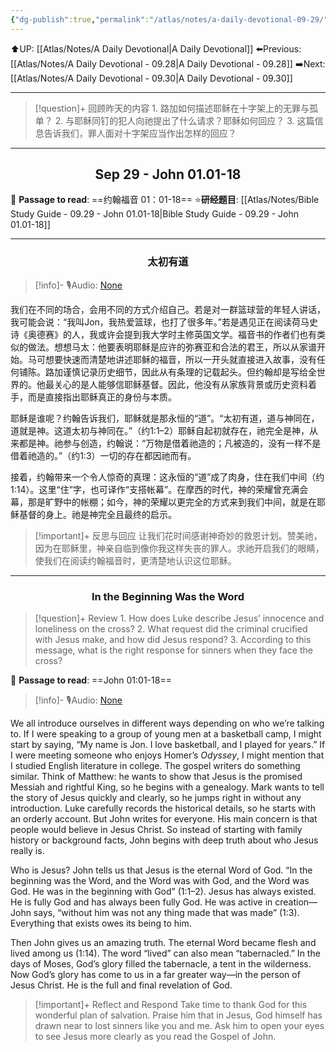```yaml
---
{"dg-publish":true,"permalink":"/atlas/notes/a-daily-devotional-09-29/"}
---
```


 ⬆️UP: [[Atlas/Notes/A Daily Devotional\|A Daily Devotional]]
⬅️Previous: [[Atlas/Notes/A Daily Devotional - 09.28\|A Daily Devotional - 09.28]]
➡️Next: [[Atlas/Notes/A Daily Devotional - 09.30\|A Daily Devotional - 09.30]]

---

> [!question]+ 回顾昨天的内容
> 1.⁠ ⁠路加如何描述耶稣在十字架上的无罪与孤单？
2.⁠ ⁠与耶稣同钉的犯人向祂提出了什么请求？耶稣如何回应？
3.⁠ ⁠这篇信息告诉我们，罪人面对十字架应当作出怎样的回应？





---
## <center>Sep  29 - John 01.01-18</center>

📖 **Passage to read**: ==约翰福音 01：01-18==
⭐**研经题目**: [[Atlas/Notes/Bible Study Guide - 09.29 - John 01.01-18\|Bible Study Guide - 09.29 - John 01.01-18]]

---
### <center>太初有道</center>

> [!info]- 🎙️Audio: [None]()


我们在不同的场合，会用不同的方式介绍自己。若是对一群篮球营的年轻人讲话，我可能会说：“我叫Jon，我热爱篮球，也打了很多年。”若是遇见正在阅读荷马史诗《奥德赛》的人，我或许会提到我大学时主修英国文学。福音书的作者们也有类似的做法。想想马太：他要表明耶稣是应许的弥赛亚和合法的君王，所以从家谱开始。马可想要快速而清楚地讲述耶稣的福音，所以一开头就直接进入故事，没有任何铺陈。路加谨慎记录历史细节，因此从有条理的记载起头。但约翰却是写给全世界的。他最关心的是人能够信耶稣基督。因此，他没有从家族背景或历史资料着手，而是直接指出耶稣真正的身份与本质。

耶稣是谁呢？约翰告诉我们，耶稣就是那永恒的“道”。“太初有道，道与神同在，道就是神。这道太初与神同在。”（约1:1–2）耶稣自起初就存在，祂完全是神，从来都是神。祂参与创造，约翰说：“万物是借着祂造的；凡被造的，没有一样不是借着祂造的。”（约1:3）一切的存在都因祂而有。

接着，约翰带来一个令人惊奇的真理：这永恒的“道”成了肉身，住在我们中间（约1:14）。这里“住”字，也可译作“支搭帐幕”。在摩西的时代，神的荣耀曾充满会幕，那是旷野中的帐棚；如今，神的荣耀以更完全的方式来到我们中间，就是在耶稣基督的身上。祂是神完全且最终的启示。

> [!important]+ 反思与回应
让我们花时间感谢神奇妙的救恩计划。赞美祂，因为在耶稣里，神亲自临到像你我这样失丧的罪人。求祂开启我们的眼睛，使我们在阅读约翰福音时，更清楚地认识这位耶稣。



---
### <center>In the Beginning Was the Word</center>

> [!question]+ Review
> 1.⁠ ⁠How does Luke describe Jesus’ innocence and loneliness on the cross?
2.⁠ ⁠What request did the criminal crucified with Jesus make, and how did Jesus respond?
3.⁠ ⁠According to this message, what is the right response for sinners when they face the cross?

📖 **Passage to read**: ==John 01:01-18==

> [!info]- 🎙️Audio: [None]()  

We all introduce ourselves in different ways depending on who we’re talking to. If I were speaking to a group of young men at a basketball camp, I might start by saying, “My name is Jon. I love basketball, and I played for years.” If I were meeting someone who enjoys Homer’s *Odyssey*, I might mention that I studied English literature in college. The gospel writers do something similar. Think of Matthew: he wants to show that Jesus is the promised Messiah and rightful King, so he begins with a genealogy. Mark wants to tell the story of Jesus quickly and clearly, so he jumps right in without any introduction. Luke carefully records the historical details, so he starts with an orderly account. But John writes for everyone. His main concern is that people would believe in Jesus Christ. So instead of starting with family history or background facts, John begins with deep truth about who Jesus really is.

Who is Jesus? John tells us that Jesus is the eternal Word of God. “In the beginning was the Word, and the Word was with God, and the Word was God. He was in the beginning with God” (1:1–2). Jesus has always existed. He is fully God and has always been fully God. He was active in creation—John says, “without him was not any thing made that was made” (1:3). Everything that exists owes its being to him.

Then John gives us an amazing truth. The eternal Word became flesh and lived among us (1:14). The word “lived” can also mean “tabernacled.” In the days of Moses, God’s glory filled the tabernacle, a tent in the wilderness. Now God’s glory has come to us in a far greater way—in the person of Jesus Christ. He is the full and final revelation of God.

> [!important]+ Reflect and Respond
Take time to thank God for this wonderful plan of salvation. Praise him that in Jesus, God himself has drawn near to lost sinners like you and me. Ask him to open your eyes to see Jesus more clearly as you read the Gospel of John.

